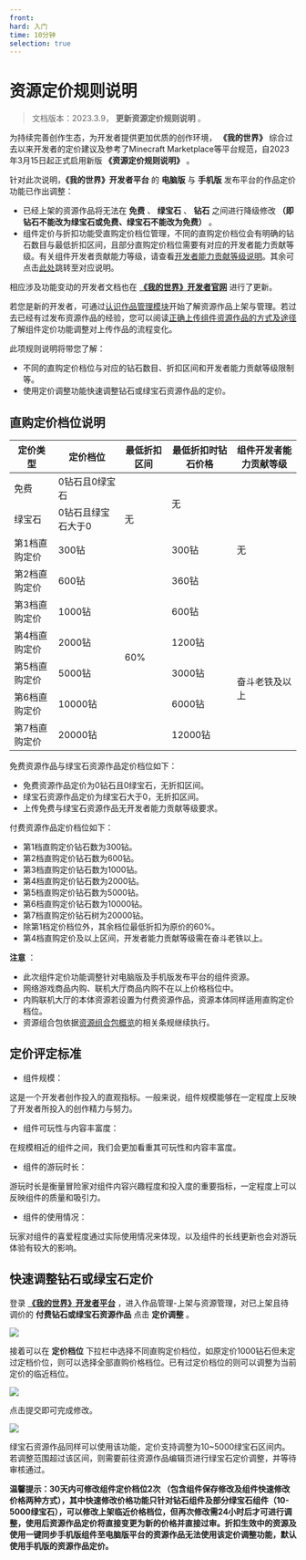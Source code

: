 ```yaml
---
front:
hard: 入门
time: 10分钟
selection: true
---
```


# 资源定价规则说明

> 文档版本：2023.3.9， **更新资源定价规则说明** 。

为持续完善创作生态，为开发者提供更加优质的创作环境， **《我的世界》** 综合过去以来开发者的定价建议及参考了Minecraft Marketplace等平台规范，自2023年3月15日起正式启用新版 **《资源定价规则说明》** 。

针对此次说明，**《我的世界》开发者平台** 的 **电脑版** 与 **手机版** 发布平台的作品定价功能已作出调整：

- 已经上架的资源作品将无法在 **免费** 、 **绿宝石** 、 **钻石** 之间进行降级修改 **（即钻石不能改为绿宝石或免费、绿宝石不能改为免费）** 。
- 组件定价与折扣功能受直购定价档位管理，不同的直购定价档位会有明确的钻石数目与最低折扣区间，且部分直购定价档位需要有对应的开发者能力贡献等级。有关组件开发者贡献能力等级，请查看[开发者能力贡献等级说明](../32-开发者账号与团队/课程14-开发者等级.html?catalog=1#开发者能力贡献等级说明)。其余可点击[此处](#直购定价档位说明)跳转至对应说明。

相应涉及功能变动的开发者文档也在 [**《我的世界》开发者官网**](https://mc.163.com/dev/guide.html) 进行了更新。

若您是新的开发者，可通过[认识作品管理模块](./课程04-认识作品管理模块.html)开始了解资源作品上架与管理。若过去已经有过发布资源作品的经验，您可以阅读[正确上传组件资源作品的方式及途径](./课程05-正确上传作品的方式及途径.html)了解组件定价功能调整对上传作品的流程变化。



此项规则说明将带您了解：

- 不同的直购定价档位与对应的钻石数目、折扣区间和开发者能力贡献等级限制等。
- 使用定价调整功能快速调整钻石或绿宝石资源作品的定价。



## 直购定价档位说明

<table>
	<thead>
		<tr style="height: 16.50pt;">
			<th>定价类型</th>
			<th>定价档位</th>
			<th>最低折扣区间</th>
			<th>最低折扣时钻石价格</th>
			<th>组件开发者能力贡献等级</th>
		</tr>
	</thead>
	<tbody>
		<tr style="height: 16.50pt;">
			<td>免费</td>
			<td>0钻石且0绿宝石</td>
			<td rowspan="3">无</td>
			<td rowspan="2">无</td>
			<td rowspan="5">无</td>
		</tr>
		<tr style="height: 16.50pt;">
			<td>绿宝石</td>
			<td>0钻石且绿宝石大于0</td>
		</tr>
		<tr style="height: 16.50pt;">
			<td>第1档直购定价</td>
			<td>300钻</td>
			<td>300钻</td>
		</tr>
		<tr style="height: 16.50pt;">
			<td>第2档直购定价</td>
			<td>600钻</td>
			<td rowspan="6">60%</td>
			<td>360钻</td>
		</tr>
		<tr style="height: 16.50pt;">
			<td>第3档直购定价</td>
			<td>1000钻</td>
			<td>600钻</td>
		</tr>
		<tr style="height: 16.50pt;">
			<td>第4档直购定价</td>
			<td>2000钻</td>
			<td>1200钻</td>
			<td rowspan="4">奋斗老铁及以上</td>
		</tr>
		<tr style="height: 16.50pt;">
			<td>第5档直购定价</td>
			<td>5000钻</td>
			<td>3000钻</td>
		</tr>
		<tr style="height: 16.50pt;">
			<td>第6档直购定价</td>
			<td>10000钻</td>
			<td>6000钻</td>
		</tr>
		<tr style="height: 16.50pt;">
			<td>第7档直购定价</td>
			<td>20000钻</td>
			<td>12000钻</td>
		</tr>
	</tbody>
</table>



免费资源作品与绿宝石资源作品定价档位如下：

- 免费资源作品定价为0钻石且0绿宝石，无折扣区间。
- 绿宝石资源作品定价为绿宝石大于0，无折扣区间。
- 上传免费与绿宝石资源作品无开发者能力贡献等级要求。



付费资源作品定价档位如下：

- 第1档直购定价钻石数为300钻。
- 第2档直购定价钻石数为600钻。
- 第3档直购定价钻石数为1000钻。
- 第4档直购定价钻石数为2000钻。
- 第5档直购定价钻石数为5000钻。
- 第6档直购定价钻石数为10000钻。
- 第7档直购定价钻石树为20000钻。
- 除第1档定价档位外，其余档位最低折扣为原价的60%。
- 第4档直购定价及以上区间，开发者能力贡献等级需在奋斗老铁以上。



**注意** ：

- 此次组件定价功能调整针对电脑版及手机版发布平台的组件资源。
- 网络游戏商品内购、联机大厅商品内购不在以上价格档位中。
- 内购联机大厅的本体资源若设置为付费资源作品，资源本体同样适用直购定价档位。
- 资源组合包依据[资源组合包概览](./课程11.1-资源组合包概览.html)的相关条规继续执行。



## 定价评定标准

- 组件规模：

这是一个开发者创作投入的直观指标。一般来说，组件规模能够在一定程度上反映了开发者所投入的创作精力与努力。

- 组件可玩性与内容丰富度：

在规模相近的组件之间，我们会更加看重其可玩性和内容丰富度。

- 组件的游玩时长：

游玩时长是衡量冒险家对组件内容兴趣程度和投入度的重要指标，一定程度上可以反映组件的质量和吸引力。

- 组件的使用情况：

玩家对组件的喜爱程度通过实际使用情况来体现，以及组件的长线更新也会对游玩体验有较大的影响。



## 快速调整钻石或绿宝石定价

登录 [**《我的世界》开发者平台**](https://mcdev.webapp.163.com/#/login) ，进入作品管理-上架与资源管理，对已上架且待调价的 **付费钻石或绿宝石资源作品** 点击 **定价调整** 。

![](./images/2_1.png)



接着可以在 **定价档位** 下拉栏中选择不同直购定价档位，如原定价1000钻石但未定过定档价位，则可以选择全部直购价格档位。已有过定价档位的则可以调整为当前定价的临近档位。

![](./images/2_2.png)



点击提交即可完成修改。

![](./images/2_3.png)



绿宝石资源作品同样可以使用该功能，定价支持调整为10~5000绿宝石区间内。 若调整范围超过该区间，则需要前往资源作品编辑页进行绿宝石定价调整，并等待审核通过。

**温馨提示：30天内可修改组件定价档位2次 （包含组件保存修改及组件快速修改价格两种方式），其中快速修改价格功能只针对钻石组件及部分绿宝石组件（10-5000绿宝石），可以修改上架临近价格档位，但再次修改需24小时后才可进行调整，使用后资源作品定价将直接变更为新的价格并直接过审。折扣生效中的资源及使用一键同步手机版组件至电脑版平台的资源作品无法使用该定价调整功能，默认使用手机版的资源作品定价。**


